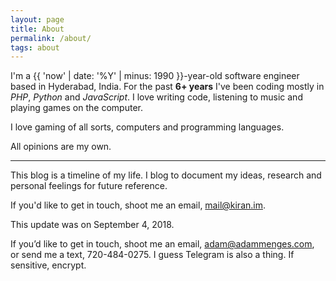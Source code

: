 ```yaml
---
layout: page
title: About
permalink: /about/
tags: about
---
```


I'm a {{ 'now' | date: '%Y' | minus: 1990 }}-year-old software engineer based in Hyderabad, India. For the past **6+ years** I've been coding mostly in *PHP*, *Python* and *JavaScript*. I love writing code, listening to music and playing games on the computer.

I love gaming of all sorts, computers and programming languages.

All opinions are my own.

---

This blog is a timeline of my life. I blog to document my ideas, research and personal feelings for future reference.

If you'd like to get in touch, shoot me an email, mail@kiran.im.


This update was on September 4, 2018.

If you’d like to get in touch, shoot me an email, adam@adammenges.com, or send me a text, 720-484-0275. I guess Telegram is also a thing. If sensitive, encrypt.